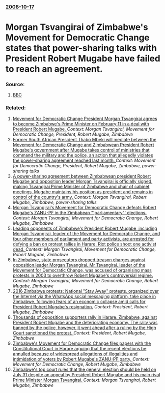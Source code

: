 ### [2008-10-17](/news/2008/10/17/index.md)

#  Morgan Tsvangirai of Zimbabwe's Movement for Democratic Change states that power-sharing talks with President Robert Mugabe have failed to reach an agreement. 




### Source:

1. [BBC](http://news.bbc.co.uk/2/hi/africa/7677379.stm)

### Related:

1. [ Movement for Democratic Change President Morgan Tsvangirai agrees to become Zimbabwe's Prime Minister on February 11 in a deal with President Robert Mugabe. ](/news/2009/01/31/movement-for-democratic-change-president-morgan-tsvangirai-agrees-to-become-zimbabwe-s-prime-minister-on-february-11-in-a-deal-with-preside.md) _Context: Morgan Tsvangirai, Movement for Democratic Change, President, Robert Mugabe, Zimbabwe_
2. [ Former South African President Thabo Mbeki will mediate between the Movement for Democratic Change and Zimbabwean President Robert Mugabe's government after Mugabe takes control of ministries that command the military and the police, an action that allegedly violates the power-sharing agreement reached last month. ](/news/2008/10/11/former-south-african-president-thabo-mbeki-will-mediate-between-the-movement-for-democratic-change-and-zimbabwean-president-robert-mugabe-s.md) _Context: Movement for Democratic Change, President, Robert Mugabe, Zimbabwe, power-sharing talks_
3. [ A power-sharing agreement between Zimbabwean president Robert Mugabe and opposition leader Morgan Tsvangirai is officially signed, making Tsvangirai Prime Minister of Zimbabwe and chair of cabinet meetings. Mugabe maintains his position as president and remains in control of the country's army. ](/news/2008/09/15/a-power-sharing-agreement-between-zimbabwean-president-robert-mugabe-and-opposition-leader-morgan-tsvangirai-is-officially-signed-making-t.md) _Context: Morgan Tsvangirai, Robert Mugabe, Zimbabwe, power-sharing talks_
4. [ Morgan Tsvangirai's Movement for Democratic Change defeats Robert Mugabe's ZANU-PF in the Zimbabean "'parliamentary"' elections. ](/news/2008/04/2/morgan-tsvangirai-s-movement-for-democratic-change-defeats-robert-mugabe-s-zanu-pf-in-the-zimbabean-parliamentary-elections.md) _Context: Morgan Tsvangirai, Movement for Democratic Change, Robert Mugabe, Zimbabwe_
5. [ Leading opponents of Zimbabwe's President Robert Mugabe, including Morgan Tsvangirai, leader of the Movement for Democratic Change, and four other members of parliament and party activists, are arrested for defying a ban on protest rallies in Harare. Riot police shoot one activist dead. ](/news/2007/03/11/leading-opponents-of-zimbabwe-s-president-robert-mugabe-including-morgan-tsvangirai-leader-of-the-movement-for-democratic-change-and-fou.md) _Context: Morgan Tsvangirai, Movement for Democratic Change, Robert Mugabe, Zimbabwe_
6. [ In Zimbabwe, state prosecutors dropped treason charges against opposition leader Morgan Tsvangirai. Mr Tsvangirai, leader of the Movement for Democratic Change, was accused of organising mass protests in 2003 to overthrow Robert Mugabe's controversial regime. ](/news/2005/08/2/in-zimbabwe-state-prosecutors-dropped-treason-charges-against-opposition-leader-morgan-tsvangirai-mr-tsvangirai-leader-of-the-movement-f.md) _Context: Morgan Tsvangirai, Movement for Democratic Change, Robert Mugabe, Zimbabwe_
7. [2016 Zimbabwe protests: National "Stay Away" protests, organized over the Internet via the WhatsApp social messaging platform, take place in Zimbabwe, following fears of an economic collapse amid calls for President Robert Mugabe's resignation.](/news/2016/07/6/2016-zimbabwe-protests-national-stay-away-protests-organized-over-the-internet-via-the-whatsapp-social-messaging-platform-take-place-in.md) _Context: President, Robert Mugabe, Zimbabwe_
8. [Thousands of opposition supporters rally in Harare, Zimbabwe, against President Robert Mugabe and the deteriorating economy. The rally was banned by the police, however, it went ahead after a ruling by the High Court sanctioned the protest. ](/news/2016/04/14/thousands-of-opposition-supporters-rally-in-harare-zimbabwe-against-president-robert-mugabe-and-the-deteriorating-economy-the-rally-was-b.md) _Context: President, Robert Mugabe, Zimbabwe_
9. [Zimbabwe's Movement for Democratic Change files papers with the Constitutional Court in Harare arguing that the recent elections be annulled because of widespread allegations of illegalities and intimidation of voters by Robert Mugabe's ZANU-PF party. ](/news/2013/08/9/zimbabwe-s-movement-for-democratic-change-files-papers-with-the-constitutional-court-in-harare-arguing-that-the-recent-elections-be-annulled.md) _Context: Movement for Democratic Change, Robert Mugabe, Zimbabwe_
10. [Zimbabwe's top court rules that the general election should be held on July 31 despite an appeal by President Robert Mugabe and his main rival Prime Minister Morgan Tsvangirai. ](/news/2013/07/5/zimbabwe-s-top-court-rules-that-the-general-election-should-be-held-on-july-31-despite-an-appeal-by-president-robert-mugabe-and-his-main-riv.md) _Context: Morgan Tsvangirai, Robert Mugabe, Zimbabwe_
